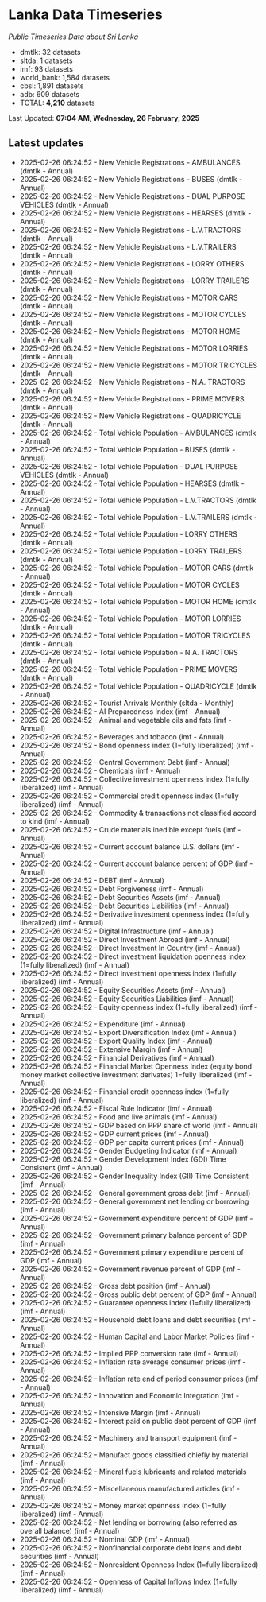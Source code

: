 # Lanka Data Timeseries
*Public Timeseries Data about Sri Lanka*

* dmtlk: 32 datasets
* sltda: 1 datasets
* imf: 93 datasets
* world_bank: 1,584 datasets
* cbsl: 1,891 datasets
* adb: 609 datasets
* TOTAL: **4,210** datasets

Last Updated: **07:04 AM, Wednesday, 26 February, 2025**

## Latest updates

* 2025-02-26 06:24:52 - New Vehicle Registrations - AMBULANCES (dmtlk - Annual)
* 2025-02-26 06:24:52 - New Vehicle Registrations - BUSES (dmtlk - Annual)
* 2025-02-26 06:24:52 - New Vehicle Registrations - DUAL PURPOSE VEHICLES (dmtlk - Annual)
* 2025-02-26 06:24:52 - New Vehicle Registrations - HEARSES (dmtlk - Annual)
* 2025-02-26 06:24:52 - New Vehicle Registrations - L.V.TRACTORS (dmtlk - Annual)
* 2025-02-26 06:24:52 - New Vehicle Registrations - L.V.TRAILERS (dmtlk - Annual)
* 2025-02-26 06:24:52 - New Vehicle Registrations - LORRY OTHERS (dmtlk - Annual)
* 2025-02-26 06:24:52 - New Vehicle Registrations - LORRY TRAILERS (dmtlk - Annual)
* 2025-02-26 06:24:52 - New Vehicle Registrations - MOTOR CARS (dmtlk - Annual)
* 2025-02-26 06:24:52 - New Vehicle Registrations - MOTOR CYCLES (dmtlk - Annual)
* 2025-02-26 06:24:52 - New Vehicle Registrations - MOTOR HOME (dmtlk - Annual)
* 2025-02-26 06:24:52 - New Vehicle Registrations - MOTOR LORRIES (dmtlk - Annual)
* 2025-02-26 06:24:52 - New Vehicle Registrations - MOTOR TRICYCLES (dmtlk - Annual)
* 2025-02-26 06:24:52 - New Vehicle Registrations - N.A. TRACTORS (dmtlk - Annual)
* 2025-02-26 06:24:52 - New Vehicle Registrations - PRIME MOVERS (dmtlk - Annual)
* 2025-02-26 06:24:52 - New Vehicle Registrations - QUADRICYCLE (dmtlk - Annual)
* 2025-02-26 06:24:52 - Total Vehicle Population - AMBULANCES (dmtlk - Annual)
* 2025-02-26 06:24:52 - Total Vehicle Population - BUSES (dmtlk - Annual)
* 2025-02-26 06:24:52 - Total Vehicle Population - DUAL PURPOSE VEHICLES (dmtlk - Annual)
* 2025-02-26 06:24:52 - Total Vehicle Population - HEARSES (dmtlk - Annual)
* 2025-02-26 06:24:52 - Total Vehicle Population - L.V.TRACTORS (dmtlk - Annual)
* 2025-02-26 06:24:52 - Total Vehicle Population - L.V.TRAILERS (dmtlk - Annual)
* 2025-02-26 06:24:52 - Total Vehicle Population - LORRY OTHERS (dmtlk - Annual)
* 2025-02-26 06:24:52 - Total Vehicle Population - LORRY TRAILERS (dmtlk - Annual)
* 2025-02-26 06:24:52 - Total Vehicle Population - MOTOR CARS (dmtlk - Annual)
* 2025-02-26 06:24:52 - Total Vehicle Population - MOTOR CYCLES (dmtlk - Annual)
* 2025-02-26 06:24:52 - Total Vehicle Population - MOTOR HOME (dmtlk - Annual)
* 2025-02-26 06:24:52 - Total Vehicle Population - MOTOR LORRIES (dmtlk - Annual)
* 2025-02-26 06:24:52 - Total Vehicle Population - MOTOR TRICYCLES (dmtlk - Annual)
* 2025-02-26 06:24:52 - Total Vehicle Population - N.A. TRACTORS (dmtlk - Annual)
* 2025-02-26 06:24:52 - Total Vehicle Population - PRIME MOVERS (dmtlk - Annual)
* 2025-02-26 06:24:52 - Total Vehicle Population - QUADRICYCLE (dmtlk - Annual)
* 2025-02-26 06:24:52 - Tourist Arrivals Monthly (sltda - Monthly)
* 2025-02-26 06:24:52 - AI Preparedness Index (imf - Annual)
* 2025-02-26 06:24:52 - Animal and vegetable oils and fats (imf - Annual)
* 2025-02-26 06:24:52 - Beverages and tobacco (imf - Annual)
* 2025-02-26 06:24:52 - Bond openness index (1=fully liberalized) (imf - Annual)
* 2025-02-26 06:24:52 - Central Government Debt (imf - Annual)
* 2025-02-26 06:24:52 - Chemicals (imf - Annual)
* 2025-02-26 06:24:52 - Collective investment openness index (1=fully liberalized) (imf - Annual)
* 2025-02-26 06:24:52 - Commercial credit openness index (1=fully liberalized) (imf - Annual)
* 2025-02-26 06:24:52 - Commodity & transactions not classified accord to kind (imf - Annual)
* 2025-02-26 06:24:52 - Crude materials inedible except fuels (imf - Annual)
* 2025-02-26 06:24:52 - Current account balance U.S. dollars (imf - Annual)
* 2025-02-26 06:24:52 - Current account balance percent of GDP (imf - Annual)
* 2025-02-26 06:24:52 - DEBT (imf - Annual)
* 2025-02-26 06:24:52 - Debt Forgiveness (imf - Annual)
* 2025-02-26 06:24:52 - Debt Securities Assets (imf - Annual)
* 2025-02-26 06:24:52 - Debt Securities Liabilities (imf - Annual)
* 2025-02-26 06:24:52 - Derivative investment openness index (1=fully liberalized) (imf - Annual)
* 2025-02-26 06:24:52 - Digital Infrastructure (imf - Annual)
* 2025-02-26 06:24:52 - Direct Investment Abroad (imf - Annual)
* 2025-02-26 06:24:52 - Direct Investment In Country (imf - Annual)
* 2025-02-26 06:24:52 - Direct investment liquidation openness index (1=fully liberalized) (imf - Annual)
* 2025-02-26 06:24:52 - Direct investment openness index (1=fully liberalized) (imf - Annual)
* 2025-02-26 06:24:52 - Equity Securities Assets (imf - Annual)
* 2025-02-26 06:24:52 - Equity Securities Liabilities (imf - Annual)
* 2025-02-26 06:24:52 - Equity openness index (1=fully liberalized) (imf - Annual)
* 2025-02-26 06:24:52 - Expenditure (imf - Annual)
* 2025-02-26 06:24:52 - Export Diversification Index (imf - Annual)
* 2025-02-26 06:24:52 - Export Quality Index (imf - Annual)
* 2025-02-26 06:24:52 - Extensive Margin (imf - Annual)
* 2025-02-26 06:24:52 - Financial Derivatives (imf - Annual)
* 2025-02-26 06:24:52 - Financial Market Openness Index (equity bond money market collective investment derivates) 1=fully liberalized (imf - Annual)
* 2025-02-26 06:24:52 - Financial credit openness index (1=fully liberalized) (imf - Annual)
* 2025-02-26 06:24:52 - Fiscal Rule Indicator (imf - Annual)
* 2025-02-26 06:24:52 - Food and live animals (imf - Annual)
* 2025-02-26 06:24:52 - GDP based on PPP share of world (imf - Annual)
* 2025-02-26 06:24:52 - GDP current prices (imf - Annual)
* 2025-02-26 06:24:52 - GDP per capita current prices (imf - Annual)
* 2025-02-26 06:24:52 - Gender Budgeting Indicator (imf - Annual)
* 2025-02-26 06:24:52 - Gender Development Index (GDI) Time Consistent (imf - Annual)
* 2025-02-26 06:24:52 - Gender Inequality Index (GII) Time Consistent (imf - Annual)
* 2025-02-26 06:24:52 - General government gross debt (imf - Annual)
* 2025-02-26 06:24:52 - General government net lending or borrowing (imf - Annual)
* 2025-02-26 06:24:52 - Government expenditure percent of GDP (imf - Annual)
* 2025-02-26 06:24:52 - Government primary balance percent of GDP (imf - Annual)
* 2025-02-26 06:24:52 - Government primary expenditure percent of GDP (imf - Annual)
* 2025-02-26 06:24:52 - Government revenue percent of GDP (imf - Annual)
* 2025-02-26 06:24:52 - Gross debt position (imf - Annual)
* 2025-02-26 06:24:52 - Gross public debt percent of GDP (imf - Annual)
* 2025-02-26 06:24:52 - Guarantee openness index (1=fully liberalized) (imf - Annual)
* 2025-02-26 06:24:52 - Household debt loans and debt securities (imf - Annual)
* 2025-02-26 06:24:52 - Human Capital and Labor Market Policies (imf - Annual)
* 2025-02-26 06:24:52 - Implied PPP conversion rate (imf - Annual)
* 2025-02-26 06:24:52 - Inflation rate average consumer prices (imf - Annual)
* 2025-02-26 06:24:52 - Inflation rate end of period consumer prices (imf - Annual)
* 2025-02-26 06:24:52 - Innovation and Economic Integration (imf - Annual)
* 2025-02-26 06:24:52 - Intensive Margin (imf - Annual)
* 2025-02-26 06:24:52 - Interest paid on public debt percent of GDP (imf - Annual)
* 2025-02-26 06:24:52 - Machinery and transport equipment (imf - Annual)
* 2025-02-26 06:24:52 - Manufact goods classified chiefly by material (imf - Annual)
* 2025-02-26 06:24:52 - Mineral fuels lubricants and related materials (imf - Annual)
* 2025-02-26 06:24:52 - Miscellaneous manufactured articles (imf - Annual)
* 2025-02-26 06:24:52 - Money market openness index (1=fully liberalized) (imf - Annual)
* 2025-02-26 06:24:52 - Net lending or borrowing (also referred as overall balance) (imf - Annual)
* 2025-02-26 06:24:52 - Nominal GDP (imf - Annual)
* 2025-02-26 06:24:52 - Nonfinancial corporate debt loans and debt securities (imf - Annual)
* 2025-02-26 06:24:52 - Nonresident Openness Index (1=fully liberalized) (imf - Annual)
* 2025-02-26 06:24:52 - Openness of Capital Inflows Index (1=fully liberalized) (imf - Annual)